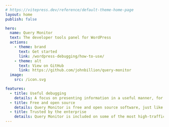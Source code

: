 ```yaml
---
# https://vitepress.dev/reference/default-theme-home-page
layout: home
publish: false

hero:
  name: Query Monitor
  text: The developer tools panel for WordPress
  actions:
    - theme: brand
      text: Get started
      link: /wordpress-debugging/how-to-use/
    - theme: alt
      text: View on GitHub
      link: https://github.com/johnbillion/query-monitor
  image:
    src: /icon.svg

features:
  - title: Useful debugging
    details: A focus on presenting information in a useful manner, for example database queries grouped by the responsible plugin, theme, or function.
  - title: Free and open source
    details: Query Monitor is free and open source software, just like WordPress.
  - title: Trusted by the enterprise
    details: Query Monitor is included on some of the most high-trafficked WordPress platforms in the world, including Altis and WordPress VIP.
---
```

